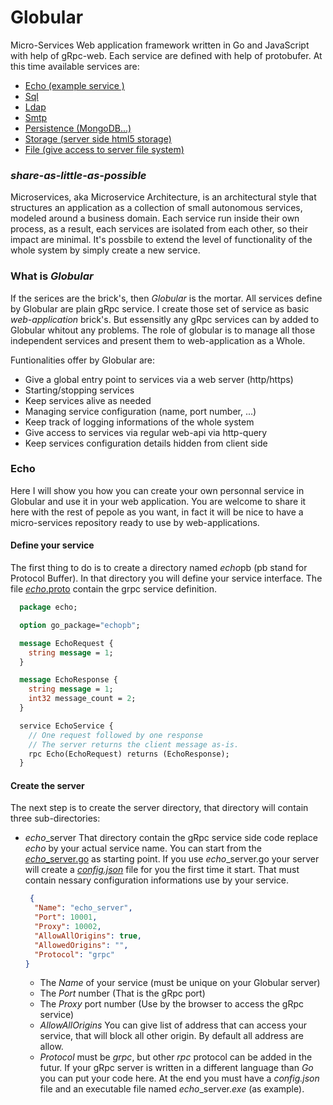 # Globular
Micro-Services Web application framework written in Go and JavaScript with help of gRpc-web. Each service are defined with help of protobufer. At this time available services are:

* [Echo (example service )](https://github.com/davecourtois/globulehub/tree/master#Echo)
* [Sql](https://github.com/davecourtois/globulehub/tree/master/sql)
* [Ldap](https://github.com/davecourtois/globulehub/tree/master/ldap)
* [Smtp](https://github.com/davecourtois/globulehub/tree/master/smtp)
* [Persistence (MongoDB...)](https://github.com/davecourtois/globulehub/tree/master/persistence)
* [Storage (server side html5 storage)](https://github.com/davecourtois/globulehub/tree/master/storage)
* [File (give access to server file system)](https://github.com/davecourtois/globulehub/tree/master/file)

###  *share-as-little-as-possible*
Microservices, aka Microservice Architecture, is an architectural style that structures an application as a collection of small autonomous services, modeled around a business domain. Each service run inside their own process, as a result, each services are isolated from each other, so their impact are minimal. It's possbile to extend the level of functionality of the whole system by simply create a new service.
### What is *Globular*
If the serices are the brick's, then *Globular* is the mortar. All services define by Globular are plain gRpc service. I create those set of service as basic *web-application* brick's. But essensitly any gRpc services can by added to Globular whitout any problems. The role of globular is to manage all those independent services and present them to web-application as a Whole. 

Funtionalities offer by Globular are:

* Give a global entry point to services via a web server (http/https)
* Starting/stopping services
* Keep services alive as needed
* Managing service configuration (name, port number, ...)
* Keep track of logging informations of the whole system
* Give access to services via regular web-api via http-query
* Keep services configuration details hidden from client side

### Echo
Here I will show you how you can create your own personnal service in Globular and use it in your web application. You are welcome to share it here with the rest of pepole as you want, in fact it will be nice to have a micro-services repository ready to use by web-applications.
#### Define your service
The first thing to do is to create a directory named *echo*pb (pb stand for Protocol Buffer). In that directory you will define your service interface. The file [*echo*.proto](https://github.com/davecourtois/Globular/blob/master/echo/echopb/echo.proto) contain the grpc service definition.
```proto
  package echo;

  option go_package="echopb";

  message EchoRequest {
    string message = 1;
  }

  message EchoResponse {
    string message = 1;
    int32 message_count = 2;
  }

  service EchoService {
    // One request followed by one response
    // The server returns the client message as-is.
    rpc Echo(EchoRequest) returns (EchoResponse);
  }
```
#### Create the server
The next step is to create the server directory, that directory will contain three sub-directories:
* *echo*_server That directory contain the gRpc service side code replace *echo* by your actual service name. You can start from the [*echo*_server.go](https://github.com/davecourtois/Globular/blob/master/echo/echo_server/echo_server.go) as starting point. If you use *echo*_server.go your server will create a [*config.json*](https://github.com/davecourtois/Globular/blob/master/echo/echo_server/config.json) file for you the first time it start. That must contain nessary configuration informations use by your service. 
  ``` JSON
   {
    "Name": "echo_server",
    "Port": 10001,
    "Proxy": 10002,
    "AllowAllOrigins": true,
    "AllowedOrigins": "",
    "Protocol": "grpc"
  }
  ```
  * The *Name* of your service (must be unique on your Globular server)
  * The *Port* number (That is the gRpc port)
  * The *Proxy* port number (Use by the browser to access the gRpc service)
  * *AllowAllOrigins* You can give list of address that can access your service, that will block all other origin. By default all address are allow.
  * *Protocol* must be *grpc*, but other *rpc* protocol can be added in the futur.
  If your gRpc server is written in a different language than *Go* you can put your code here. At the end you must have a *config.json* file and an executable file named *echo*_server.*exe* (as example).
  
